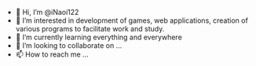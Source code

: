 - 👋 Hi, I’m @iNaoi122
- 👀 I’m interested in development of games, web applications, creation of various programs to facilitate work and study.
- 🌱 I’m currently learning everything and everywhere
- 💞️ I’m looking to collaborate on ...
- 📫 How to reach me ...

<!---
iNaoi122/iNaoi122 is a ✨ special ✨ repository because its `README.md` (this file) appears on your GitHub profile.
You can click the Preview link to take a look at your changes.
--->

